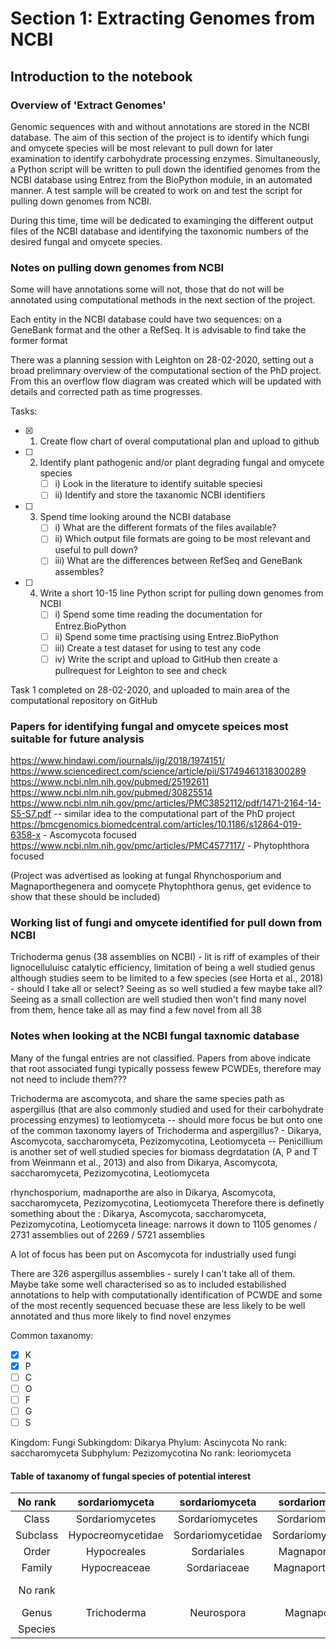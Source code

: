 # Section 1: Extracting Genomes from NCBI
## Introduction to the notebook

### Overview of 'Extract Genomes'
Genomic sequences with and without annotations are stored in the NCBI database. The aim of this section of the project is to identify which fungi and omycete species will be most relevant to pull down for later examination to identify carbohydrate processing enzymes. Simultaneously, a Python script will be written to pull down the identified genomes from the NCBI database using Entrez from the BioPython module, in an automated manner. A test sample will be created to work on and test the script for pulling down genomes from NCBI.

During this time, time will be dedicated to examinging the different output files of the NCBI database and identifying the taxonomic numbers of the desired fungal and omycete species.

### Notes on pulling down genomes from NCBI
Some will have annotations some will not, those that do not will be annotated using computational methods in the next section of the project.

Each entity in the NCBI database could have two sequences: on a GeneBank format and the other a RefSeq. It is advisable to find take the former format

There was a planning session with Leighton on 28-02-2020, setting out a broad prelimnary overview of the computational section of the PhD project. From this an overflow flow diagram was created which will be updated with details and corrected path as time progresses.

Tasks:

- [X] 1) Create flow chart of overal computational plan and upload to github
 
- [ ] 2) Identify plant pathogenic and/or plant degrading fungal and omycete species
        - [ ] i) Look in the literature to identify suitable speciesi
        - [ ] ii) Identify and store the taxanomic NCBI identifiers

- [ ] 3) Spend time looking around the NCBI database
        - [ ] i) What are the different formats of the files available?
        - [ ] ii) Which output file formats are going to be most relevant and useful to pull down?
        - [ ] iii) What are the differences between RefSeq and GeneBank assembles?
    
- [ ] 4) Write a short 10-15 line Python script for pulling down genomes from NCBI
        - [ ] i) Spend some time reading the documentation for Entrez.BioPython
        - [ ] ii) Spend some time practising using Entrez.BioPython
        - [ ] iii) Create a test dataset for using to test any code
        - [ ] iv) Write the script and upload to GitHub then create a pullrequest for Leighton to see and check
    
Task 1 completed on 28-02-2020, and uploaded to main area of the computational repository on GitHub

### Papers for identifying fungal and omycete speices most suitable for future analysis
https://www.hindawi.com/journals/ijg/2018/1974151/
https://www.sciencedirect.com/science/article/pii/S1749461318300289
https://www.ncbi.nlm.nih.gov/pubmed/25192611
https://www.ncbi.nlm.nih.gov/pubmed/30825514
https://www.ncbi.nlm.nih.gov/pmc/articles/PMC3852112/pdf/1471-2164-14-S5-S7.pdf -- similar idea to the computational part of the PhD project
https://bmcgenomics.biomedcentral.com/articles/10.1186/s12864-019-6358-x - Ascomycota focused
https://www.ncbi.nlm.nih.gov/pmc/articles/PMC4577117/ - Phytophthora focused

(Project was advertised as looking at fungal Rhynchosporium and Magnaporthegenera and oomycete  Phytophthora genus, get evidence to show that these should be included)

### Working list of fungi and omycete identified for pull down from NCBI
Trichoderma genus (38 assemblies on NCBI) - lit is riff of examples of their lignocelluluisc catalytic efficiency, limitation of being a well studied genus although studies seem to be limited to a few species (see Horta et al., 2018) - should I take all or select? Seeing as so well studied a few maybe take all? Seeing as a small collection are well studied then won't find many novel from them, hence take all as may find a few novel from all 38

### Notes when looking at the NCBI fungal taxnomic database
Many of the fungal entries are not classified.
Papers from above indicate that root associated fungi typically possess fewew PCWDEs, therefore may not need to include them???

Trichoderma are ascomycota, and share the same species path as aspergillus (that are also commonly studied and used for their carbohydrate processing enzymes) to leotiomyceta -- should more focus be but onto one of the common taxonomy layers of Trichoderma and aspergillus? - Dikarya, Ascomycota, saccharomyceta, Pezizomycotina, Leotiomyceta
-- Penicillium is another set of well studied species for biomass degrdatation (A, P and T from Weinmann et al., 2013) and also from Dikarya, Ascomycota, saccharomyceta, Pezizomycotina, Leotiomyceta

rhynchosporium, madnaporthe are also in Dikarya, Ascomycota, saccharomyceta, Pezizomycotina, Leotiomyceta
Therefore there is definetly something about the : Dikarya, Ascomycota, saccharomyceta, Pezizomycotina, Leotiomyceta lineage: narrows it down to 1105 genomes / 2731 assemblies out of 2269 / 5721 assemblies

A lot of focus has been put on Ascomycota for industrially used fungi

There are 326 aspergillus assemblies - surely I can't take all of them. Maybe take some well characterised so as to included estabilished annotations to help with computationally identification of PCWDE and some of the most recently sequenced becuase these are less likely to be well annotated and thus more likely to find novel enzymes

Common taxanomy:
- [X] K
- [X] P
- [ ] C
- [ ] O
- [ ] F
- [ ] G
- [ ] S

Kingdom: Fungi
  Subkingdom: Dikarya
Phylum: Ascinycota
   No rank: saccharomyceta
   Subphylum: Pezizomycotina
   No rank: leoriomyceta

#### Table of taxanomy of fungal species of potential interest
|  No rank |   sordariomyceta  |   sordariomyceta  |   sordariomyceta  |       sordariomyceta      |                  |                  |
|:--------:|:-----------------:|:-----------------:|:-----------------:|:-------------------------:|:----------------:|:----------------:|
|   Class  |  Sordariomycetes  |  Sordariomycetes  |  Sordariomycetes  |       Leotiomycetes       |  Eurotiomycetes  |  Eurotiomycetes  |
| Subclass | Hypocreomycetidae | Sordariomycetidae | Sordariomycetidae |                           | Eurotiomycetidae | Eurotiomycetidae |
|   Order  |    Hypocreales    |    Sordariales    |   Magnaporthales  |         Helotiales        |    Eurotiales    |    Eurotiales    |
|  Family  |    Hypocreaceae   |    Sordariaceae   |  Magnaporthaceae  |                           |  Aspergillaceae  |  Aspergillaceae  |
|  No rank |                   |                   |                   | Helotiales incertae sedis |                  |                  |
|   Genus  |    Trichoderma    |     Neurospora    |    Magnaporthe    |       Rhynchosporium      |    Aspergillus   |    Penicillium   |
|  Species |                   |                   |                   |                           |                  |                  |
